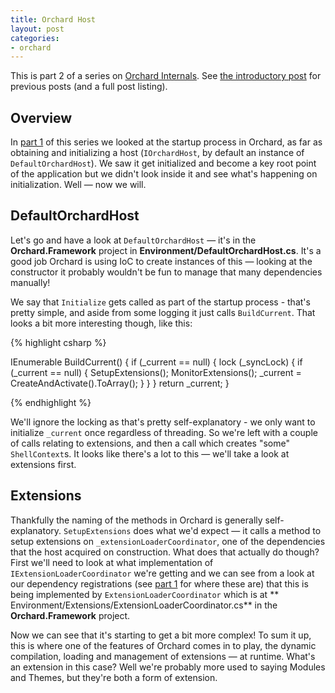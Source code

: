 ```yaml
---
title: Orchard Host
layout: post
categories:
- orchard
---
```


This is part 2 of a series on [Orchard Internals][]. See [the introductory post][Orchard Internals] for previous posts (and a full post listing).

## Overview

In [part 1][Orchard Startup] of this series we looked at the startup process in Orchard, as far as obtaining and initializing a host (`IOrchardHost`, by default an instance of `DefaultOrchardHost`). We saw it get initialized and become a key root point of the application but we didn't look inside it and see what's happening on initialization. Well &mdash; now we will.

## DefaultOrchardHost

Let's go and have a look at `DefaultOrchardHost` &mdash; it's in the **Orchard.Framework** project in **Environment/DefaultOrchardHost.cs**. It's a good job Orchard is using IoC to create instances of this &mdash; looking at the constructor it probably wouldn't be fun to manage that many dependencies manually!

We say that `Initialize` gets called as part of the startup process - that's pretty simple, and aside from some logging it just calls `BuildCurrent`. That looks a bit more interesting though, like this:

{% highlight csharp %}

IEnumerable<ShellContext> BuildCurrent() {
    if (_current == null) {
        lock (_syncLock) {
            if (_current == null) {
                SetupExtensions();
                MonitorExtensions();
                _current = CreateAndActivate().ToArray();
            }
        }
    }
    return _current;
}

{% endhighlight %}

We'll ignore the locking as that's pretty self-explanatory - we only want to initialize `_current` once regardless of threading. So we're left with a couple of calls relating to extensions, and then a call which creates "some" `ShellContext`s. It looks like there's a lot to this &mdash; we'll take a look at extensions first.

## Extensions

Thankfully the naming of the methods in Orchard is generally self-explanatory. `SetupExtensions` does what we'd expect &mdash; it calls a method to setup extensions on `_extensionLoaderCoordinator`, one of the dependencies that the host acquired on construction. What does that actually do though? First we'll need to look at what implementation of `IExtensionLoaderCoordinator` we're getting and we can see from a look at our dependency registrations (see [part 1][Orchard Startup] for where these are) that this is being implemented by `ExtensionLoaderCoordinator` which is at ** Environment/Extensions/ExtensionLoaderCoordinator.cs** in the **Orchard.Framework** project.

Now we can see that it's starting to get a bit more complex! To sum it up, this is where one of the features of Orchard comes in to play, the dynamic compilation, loading and management of extensions &mdash; at runtime. What's an extension in this case? Well we're probably more used to saying Modules and Themes, but they're both a form of extension.

[Orchard Startup]: /orchard/2011/08/30/orchard-startup-process.html
[Orchard Internals]: /orchard/2011/08/26/orchard-internals-series.html
